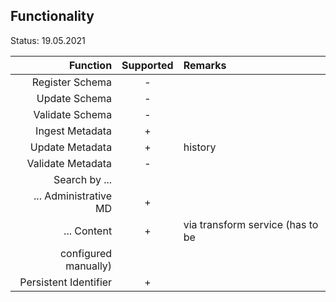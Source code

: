 ## Functionality

Status: 19.05.2021

| Function              | Supported | Remarks         |
| ---------------------:| :-------: | :-------------- |
| Register Schema       | -         |                 | 
| Update Schema         | -         |                 | 
| Validate Schema       | -         |                 | 
| Ingest Metadata       | +         |                 | 
| Update Metadata       | +         | history         | 
| Validate Metadata     | -         |                 | 
| Search by ...         |           |                 | 
| ... Administrative MD | +         |                 | 
| ... Content           | +         | via transform service (has to be
configured manually)   | 
| Persistent Identifier | +         |                 | 


